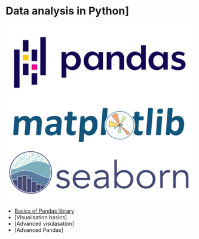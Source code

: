 # Data analysis in Python]

![pandas](pandas.svg)
![matplotlib](matplotlib.svg)
![seaborn](seaborn.svg)

* [Basics of Pandas library](https://colab.research.google.com/drive/1h3SiJtU9pvmRvTkKDIWCYb7fQHE0mqOR?usp=sharing)
* [Visualisation basics]
* [Advanced visulasation]
* [Advanced Pandas]

